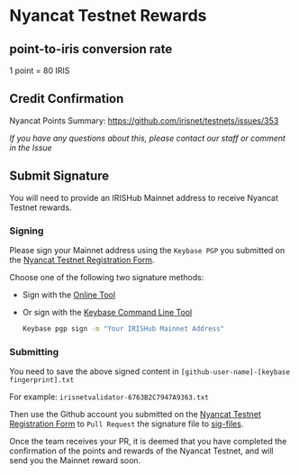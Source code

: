 # Nyancat Testnet Rewards

## point-to-iris conversion rate

1 point = 80 IRIS

## Credit Confirmation

Nyancat Points Summary: <https://github.com/irisnet/testnets/issues/353>

*If you have any questions about this, please contact our staff or comment in the Issue*

## Submit Signature

You will need to provide an IRISHub Mainnet address to receive Nyancat Testnet rewards.

### Signing

Please sign your Mainnet address using the `Keybase PGP` you submitted on the [Nyancat Testnet Registration Form](http://nyancat-irisnet.mikecrm.com/SnqhRqw).

Choose one of the following two signature methods:

- Sign with the [Online Tool](https://keybase.io/sign)

- Or sign with the [Keybase Command Line Tool](https://keybase.io/docs/command_line)

    ```bash
    Keybase pgp sign -m "Your IRISHub Mainnet Address"
    ```

### Submitting

You need to save the above signed content in `[github-user-name]-[keybase fingerprint].txt`

For example: `irisnetvalidator-6763B2C7947A9363.txt`

Then use the Github account you submitted on the [Nyancat Testnet Registration Form](http://nyancat-irisnet.mikecrm.com/SnqhRqw) to `Pull Request` the signature file to [sig-files](https://github.com/irisnet/testnets/tree/master/nyancat/reward-claims/sig-files).

Once the team receives your PR, it is deemed that you have completed the confirmation of the points and rewards of the Nyancat Testnet, and will send you the Mainnet reward soon.
